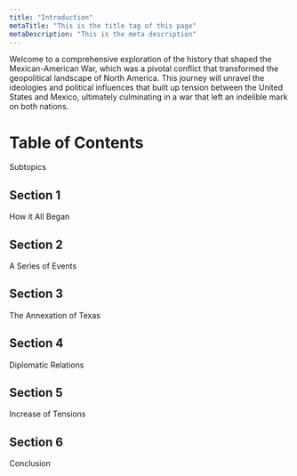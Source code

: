 ```yaml
---
title: "Introduction"
metaTitle: "This is the title tag of this page"
metaDescription: "This is the meta description"
---
```


Welcome to a comprehensive exploration of the history that shaped the Mexican-American War, which was a pivotal conflict that transformed the geopolitical landscape of North America. This journey will unravel the ideologies and political influences that built up tension between the United States and Mexico, ultimately culminating in a war that left an indelible mark on both nations.   

# Table of Contents
Subtopics

## Section 1
How it All Began

## Section 2
A Series of Events

## Section 3
The Annexation of Texas

## Section 4
Diplomatic Relations

## Section 5
Increase of Tensions

## Section 6
Conclusion


